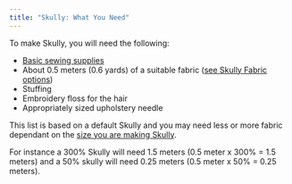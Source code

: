 ```yaml
---
title: "Skully: What You Need"
---
```


To make Skully, you will need the following:

- [Basic sewing supplies](/docs/sewing/basic-sewing-supplies)
- About 0.5 meters (0.6 yards) of a suitable fabric ([see Skully Fabric options](/docs/patterns/skully/fabric/))
- Stuffing
- Embroidery floss for the hair
- Appropriately sized upholstery needle

<Note>

This list is based on a default Skully and you may need less or more fabric dependant on the [size you are making Skully](/docs/patterns/skully/options/size/).

For instance a 300% Skully will need 1.5 meters (0.5 meter x 300%  = 1.5 meters) and a 50% skully will need 0.25 meters (0.5 meter x 50% = 0.25 meters).

</Note>
